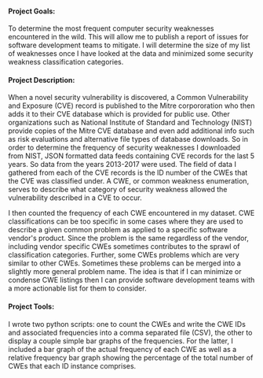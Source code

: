 #### Project Goals:
To determine the most frequent computer security weaknesses encountered in the wild. This will allow me to publish a report of issues for software development teams to mitigate. I will determine the size of my list of weaknesses once I have looked at the data and minimized some security weakness classification categories.

#### Project Description: 
When a novel security vulnerability is discovered, a Common Vulnerability and Exposure (CVE) record is published to the Mitre corpororation who then adds it to their CVE database which is provided for public use. Other organizations such as National Institute of Standard and Technology (NIST) provide copies of the Mitre CVE database and even add additional info such as risk evaluations and alternative file types of database downloads. So in order to determine the frequency of security weaknesses I downloaded from NIST, JSON formatted data feeds containing CVE records for the last 5 years. So data from the years 2013-2017 were used. The field of data I gathered from each of the CVE records is the ID number of the CWEs that the CVE was classified under. A CWE, or common weakness enumeration, serves to describe what category of security weakness allowed the vulnerability described in a CVE to occur.

I then counted the frequency of each CWE encountered in my dataset. CWE classifications can be too specific in some cases where they are used to describe a given common problem as applied to a specific software vendor's product. Since the problem is the same regardless of the vendor, including vendor specific CWEs sometimes contributes to the sprawl of classification categories. Further, some CWEs problems which are very similar to other CWEs. Sometimes these problems can be merged into a slightly more general problem name. The idea is that if I can minimize or condense CWE listings then I can provide software development teams with a more actionable list for them to consider.

#### Project Tools:
I wrote two python scripts: one to count the CWEs and write the CWE IDs and associated frequencies into a comma separated file (CSV), the other to display a couple simple bar graphs of the frequencies. For the latter, I included a bar graph of the actual frequency of each CWE as well as a relative frequency bar graph showing the percentage of the total number of CWEs that each ID instance comprises.